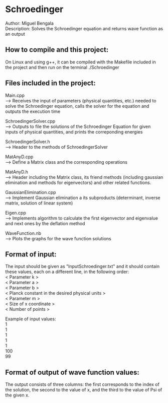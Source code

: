 # Schroedinger

Author: Miguel Bengala  
Description: Solves the Schroedinger equation and returns wave function as an output    




## How to compile and this project:  
On Linux and using g++, it can be compiled with the Makefile included in the project and then run on the terminal  ./Schroedinger    



## Files included in the project:

Main.cpp    
--> Receives the input of parameters (physical quantities, etc.) needed to solve the Schroedinger equation, calls the solver for the equation
and outputs the execution time

SchroedingerSolver.cpp  
--> Outputs to file the solutions of the Schroedinger Equation for given inputs of physical quantities, and prints the correponding energies

SchroedingerSolver.h  
--> Header to the methods of SchroedingerSolver

MatAnyD.cpp  
--> Define a Matrix class and the corresponding operations

MatAnyD.h  
--> Header including the Matrix class, its friend methods (including gaussian elimination and methods for eigenvectors) and other related functions.

GaussianElimination.cpp  
--> Implement Gaussian elimination a its subproducts (determinant, inverse matrix, solution of linear system)

Eigen.cpp  
--> Implements algorithm to calculate the first eigenvector and eigenvalue and next ones by the deflation method

WaveFunction.nb  
--> Plots the graphs for the wave function solutions    




## Format of input:  
The input should be given as "InputSchroedinger.txt" and it should contain these values, each on a different line, in the following order:  
< Parameter k >  
< Parameter a >  
< Parameter b >  
< Planck constant in the desired physical units >  
< Parameter m >  
< Size of x coordinate >  
< Number of points >

Example of input values:  
1  
1  
1  
1  
1  
100  
99    



## Format of output of wave function values:  
The output consists of three columns: the first corresponds to the index of the solution, the second to the value of x, and the third to the value of Psi of the given x.




